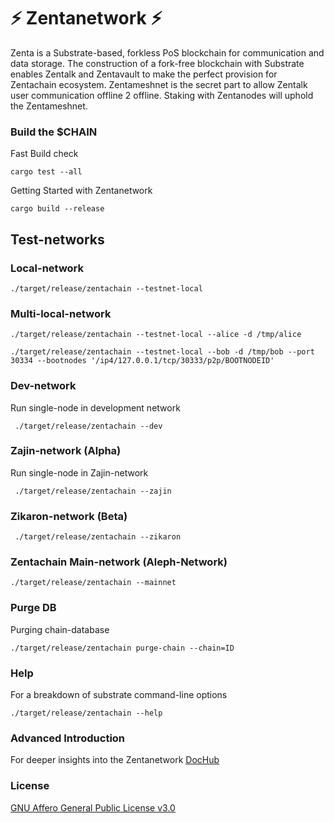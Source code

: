 # :zap: Zentanetwork :zap:

Zenta is a Substrate-based, forkless PoS blockchain for communication and data storage. 
The construction of a fork-free blockchain with Substrate enables Zentalk and Zentavault to make the perfect provision for Zentachain ecosystem. Zentameshnet is the secret part to allow Zentalk user communication offline 2 offline. Staking with Zentanodes will uphold the Zentameshnet.

### Build the $CHAIN

Fast Build check

````
cargo test --all
````

Getting Started with Zentanetwork

````
cargo build --release
````

## Test-networks

### Local-network

````
./target/release/zentachain --testnet-local
````
### Multi-local-network

````
./target/release/zentachain --testnet-local --alice -d /tmp/alice
````

````
./target/release/zentachain --testnet-local --bob -d /tmp/bob --port 30334 --bootnodes '/ip4/127.0.0.1/tcp/30333/p2p/BOOTNODEID'
````
### Dev-network
Run single-node in development network

````
 ./target/release/zentachain --dev
````

### Zajin-network (Alpha)
Run single-node in Zajin-network
````
 ./target/release/zentachain --zajin
 ````
 
### Zikaron-network (Beta)

````
 ./target/release/zentachain --zikaron
````

### Zentachain Main-network (Aleph-Network)

````
./target/release/zentachain --mainnet
````

### Purge DB
Purging chain-database

````
./target/release/zentachain purge-chain --chain=ID
````
### Help
For a breakdown of substrate command-line options
````
./target/release/zentachain --help
````

### Advanced Introduction 
For deeper insights into the Zentanetwork
[DocHub](https://docs.zentachain.io)

### License

[GNU Affero General Public License v3.0](https://github.com/ZentaChain/Zentanetwork/blob/master/LICENSE)
